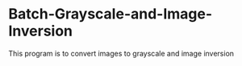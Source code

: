 # Batch-Grayscale-and-Image-Inversion
This program is to convert images to grayscale and image inversion
